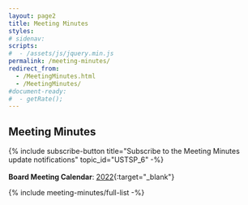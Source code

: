 ```yaml
---
layout: page2
title: Meeting Minutes
styles:
# sidenav:
scripts:
#  - /assets/js/jquery.min.js
permalink: /meeting-minutes/
redirect_from:
  - /MeetingMinutes.html
  - /MeetingMinutes/
#document-ready:
#  - getRate();
---
```


## Meeting Minutes

{% include subscribe-button title="Subscribe to the Meeting Minutes update notifications" topic_id="USTSP_6" -%}
<br><br>
**Board Meeting Calendar**:   [2022]({{site.baseurl}}/pdf/board-meetings/2022_Board_Meeting_Calendar_schedule.pdf){:target="_blank"}

{% include meeting-minutes/full-list  -%}

<!-- CONTENT END -->
